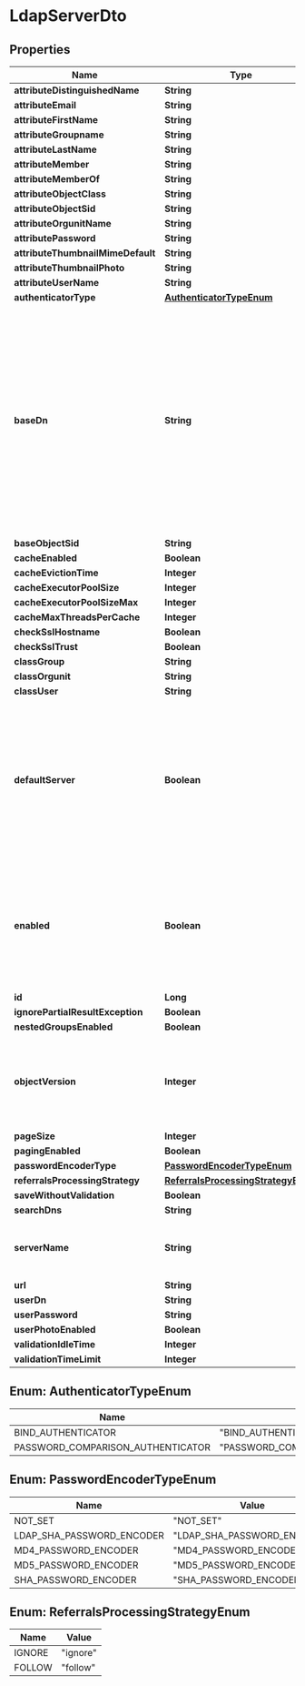 
# LdapServerDto

## Properties
Name | Type | Description | Notes
------------ | ------------- | ------------- | -------------
**attributeDistinguishedName** | **String** |  | 
**attributeEmail** | **String** |  | 
**attributeFirstName** | **String** |  | 
**attributeGroupname** | **String** |  | 
**attributeLastName** | **String** |  | 
**attributeMember** | **String** |  | 
**attributeMemberOf** | **String** |  | 
**attributeObjectClass** | **String** |  | 
**attributeObjectSid** | **String** |  |  [optional]
**attributeOrgunitName** | **String** |  | 
**attributePassword** | **String** |  | 
**attributeThumbnailMimeDefault** | **String** |  |  [optional]
**attributeThumbnailPhoto** | **String** |  |  [optional]
**attributeUserName** | **String** |  | 
**authenticatorType** | [**AuthenticatorTypeEnum**](#AuthenticatorTypeEnum) |  | 
**baseDn** | **String** | Distinguished name (DN) of root (base) LDAP entity SSC has access to. If value is set to not empty entity&#39;s DN, SSC has access only to this entity and all its children. If value of this attribute is an empty string, SSC has access to whole LDAP entities tree | 
**baseObjectSid** | **String** |  |  [optional]
**cacheEnabled** | **Boolean** |  | 
**cacheEvictionTime** | **Integer** |  | 
**cacheExecutorPoolSize** | **Integer** |  | 
**cacheExecutorPoolSizeMax** | **Integer** |  | 
**cacheMaxThreadsPerCache** | **Integer** |  | 
**checkSslHostname** | **Boolean** |  | 
**checkSslTrust** | **Boolean** |  | 
**classGroup** | **String** |  | 
**classOrgunit** | **String** |  | 
**classUser** | **String** |  | 
**defaultServer** | **Boolean** | Boolean flag that marks LDAP server as default. Default means the server which configuration was imported from ldap.properties legacy configuration file | 
**enabled** | **Boolean** | Flag that marks server as enabled. All enabled servers are used by SSC. Server can be temporary disabled if it is temporary down. | 
**id** | **Long** | LDAP Server id | 
**ignorePartialResultException** | **Boolean** |  | 
**nestedGroupsEnabled** | **Boolean** |  | 
**objectVersion** | **Integer** | Version of the LDAP server entity to support editing LDAP server entity by multiply administrators | 
**pageSize** | **Integer** |  | 
**pagingEnabled** | **Boolean** |  | 
**passwordEncoderType** | [**PasswordEncoderTypeEnum**](#PasswordEncoderTypeEnum) |  | 
**referralsProcessingStrategy** | [**ReferralsProcessingStrategyEnum**](#ReferralsProcessingStrategyEnum) |  | 
**saveWithoutValidation** | **Boolean** |  |  [optional]
**searchDns** | **String** |  |  [optional]
**serverName** | **String** | Name of the LDAP server to distinguish it from other servers | 
**url** | **String** |  | 
**userDn** | **String** |  | 
**userPassword** | **String** |  | 
**userPhotoEnabled** | **Boolean** |  | 
**validationIdleTime** | **Integer** |  | 
**validationTimeLimit** | **Integer** |  | 


<a name="AuthenticatorTypeEnum"></a>
## Enum: AuthenticatorTypeEnum
Name | Value
---- | -----
BIND_AUTHENTICATOR | &quot;BIND_AUTHENTICATOR&quot;
PASSWORD_COMPARISON_AUTHENTICATOR | &quot;PASSWORD_COMPARISON_AUTHENTICATOR&quot;


<a name="PasswordEncoderTypeEnum"></a>
## Enum: PasswordEncoderTypeEnum
Name | Value
---- | -----
NOT_SET | &quot;NOT_SET&quot;
LDAP_SHA_PASSWORD_ENCODER | &quot;LDAP_SHA_PASSWORD_ENCODER&quot;
MD4_PASSWORD_ENCODER | &quot;MD4_PASSWORD_ENCODER&quot;
MD5_PASSWORD_ENCODER | &quot;MD5_PASSWORD_ENCODER&quot;
SHA_PASSWORD_ENCODER | &quot;SHA_PASSWORD_ENCODER&quot;


<a name="ReferralsProcessingStrategyEnum"></a>
## Enum: ReferralsProcessingStrategyEnum
Name | Value
---- | -----
IGNORE | &quot;ignore&quot;
FOLLOW | &quot;follow&quot;



